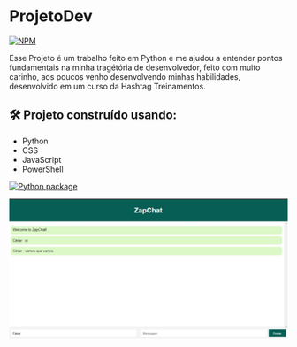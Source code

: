 # ProjetoDev
[![NPM](https://img.shields.io/npm/l/react)](https://github.com/henriquearaujooficial/ZapChat/blob/main/LICENSE)

Esse Projeto é um trabalho feito em Python e me ajudou a entender pontos fundamentais na minha tragétória de desenvolvedor, feito com muito carinho, aos poucos venho desenvolvendo minhas habilidades, desenvolvido em um curso da Hashtag Treinamentos. 

## 🛠️ Projeto construído usando:
- Python
- CSS
- JavaScript
- PowerShell

[![Python package](https://github.com/henriquearaujooficial/ZapChat/actions/workflows/python-package.yml/badge.svg)](https://github.com/henriquearaujooficial/ZapChat/actions/workflows/main.yml)

![ProjetoZapChat](https://github.com/henriquearaujooficial/ZapChat/blob/main/WhatsApp.jpeg)
